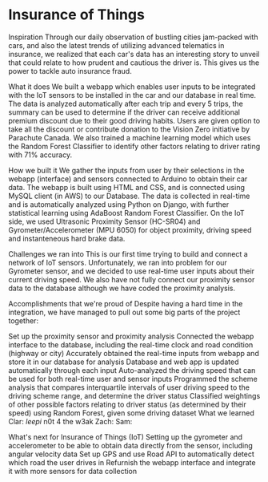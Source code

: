 # Insurance of Things

Inspiration
Through our daily observation of bustling cities jam-packed with cars, and also the latest trends of utilizing advanced telematics in insurance, we realized that each car's data has an interesting story to unveil that could relate to how prudent and cautious the driver is. This gives us the power to tackle auto insurance fraud.

What it does
We built a webapp which enables user inputs to be integrated with the IoT sensors to be installed in the car and our database in real time. The data is analyzed automatically after each trip and every 5 trips, the summary can be used to determine if the driver can receive additional premium discount due to their good driving habits. Users are given option to take all the discount or contribute donation to the Vision Zero initiative by Parachute Canada. We also trained a machine learning model which uses the Random Forest Classifier to identify other factors relating to driver rating with 71% accuracy.

How we built it
We gather the inputs from user by their selections in the webapp (interface) and sensors connected to Arduino to obtain their car data. The webapp is built using HTML and CSS, and is connected using MySQL client (in AWS) to our Database. The data is collected in real-time and is automatically analyzed using Python on Django, with further statistical learning using AdaBoost Random Forest Classifier. On the IoT side, we used Ultrasonic Proximity Sensor (HC-SR04) and Gyrometer/Accelerometer (MPU 6050) for object proximity, driving speed and instanteneous hard brake data.

Challenges we ran into
This is our first time trying to build and connect a network of IoT sensors. Unfortunately, we ran into problem for our Gyrometer sensor, and we decided to use real-time user inputs about their current driving speed. We also have not fully connect our proximity sensor data to the database although we have coded the proximity analysis.

Accomplishments that we're proud of
Despite having a hard time in the integration, we have managed to pull out some big parts of the project together:

Set up the proximity sensor and proximity analysis
Connected the webapp interface to the database, including the real-time clock and road condition (highway or city)
Accurately obtained the real-time inputs from webapp and store it in our database for analysis
Database and web app is updated automatically through each input
Auto-analyzed the driving speed that can be used for both real-time user and sensor inputs
Programmed the scheme analysis that compares interquartile intervals of user driving speed to the driving scheme range, and determine the driver status
Classified weightings of other possible factors relating to driver status (as determined by their speed) using Random Forest, given some driving dataset
What we learned
Clar: $leep i$ n0t 4 the w3ak Zach: Sam:

What's next for Insurance of Things (IoT)
Setting up the gyrometer and accelerometer to be able to obtain data directly from the sensor, including angular velocity data
Set up GPS and use Road API to automatically detect which road the user drives in
Refurnish the webapp interface and integrate it with more sensors for data collection
